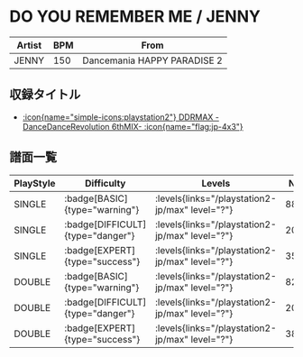 # DO YOU REMEMBER ME / JENNY

|Artist|BPM|From|
|------|---|----|
|JENNY|150|Dancemania HAPPY PARADISE 2|

## 収録タイトル

- [:icon{name="simple-icons:playstation2"} DDRMAX -DanceDanceRevolution 6thMIX- :icon{name="flag:jp-4x3"}](/playstation2-jp/max)

## 譜面一覧

|PlayStyle|Difficulty|Levels|Notes|Movie|
|---------|----------|------|-----|-----|
|SINGLE| :badge[BASIC]{type="warning"}| :levels{links="/playstation2-jp/max" level="?"}|88/6||
|SINGLE| :badge[DIFFICULT]{type="danger"}| :levels{links="/playstation2-jp/max" level="?"}|203/6||
|SINGLE| :badge[EXPERT]{type="success"}| :levels{links="/playstation2-jp/max" level="?"}|358/9||
|DOUBLE| :badge[BASIC]{type="warning"}| :levels{links="/playstation2-jp/max" level="?"}|82/12||
|DOUBLE| :badge[DIFFICULT]{type="danger"}| :levels{links="/playstation2-jp/max" level="?"}|203/4||
|DOUBLE| :badge[EXPERT]{type="success"}| :levels{links="/playstation2-jp/max" level="?"}|381/15||
